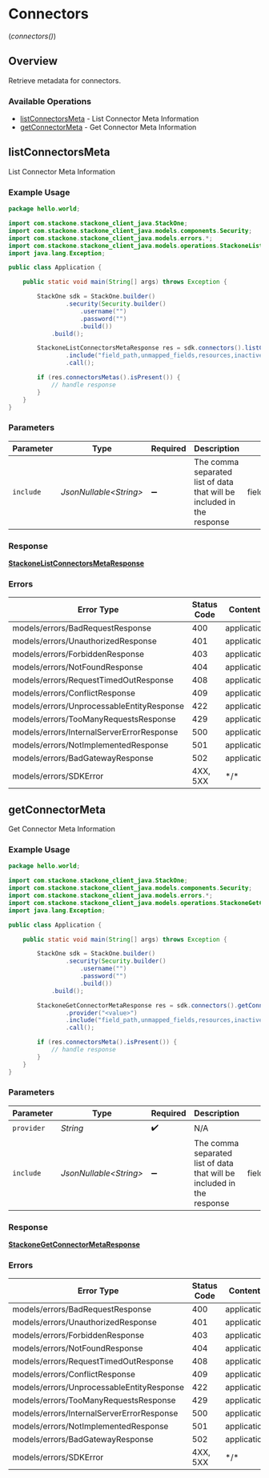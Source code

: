 # Connectors
(*connectors()*)

## Overview

Retrieve metadata for connectors.

### Available Operations

* [listConnectorsMeta](#listconnectorsmeta) - List Connector Meta Information
* [getConnectorMeta](#getconnectormeta) - Get Connector Meta Information

## listConnectorsMeta

List Connector Meta Information

### Example Usage

<!-- UsageSnippet language="java" operationID="stackone_list_connectors_meta" method="get" path="/connectors/meta" -->
```java
package hello.world;

import com.stackone.stackone_client_java.StackOne;
import com.stackone.stackone_client_java.models.components.Security;
import com.stackone.stackone_client_java.models.errors.*;
import com.stackone.stackone_client_java.models.operations.StackoneListConnectorsMetaResponse;
import java.lang.Exception;

public class Application {

    public static void main(String[] args) throws Exception {

        StackOne sdk = StackOne.builder()
                .security(Security.builder()
                    .username("")
                    .password("")
                    .build())
            .build();

        StackoneListConnectorsMetaResponse res = sdk.connectors().listConnectorsMeta()
                .include("field_path,unmapped_fields,resources,inactive,webhooks,static_fields")
                .call();

        if (res.connectorsMetas().isPresent()) {
            // handle response
        }
    }
}
```

### Parameters

| Parameter                                                              | Type                                                                   | Required                                                               | Description                                                            | Example                                                                |
| ---------------------------------------------------------------------- | ---------------------------------------------------------------------- | ---------------------------------------------------------------------- | ---------------------------------------------------------------------- | ---------------------------------------------------------------------- |
| `include`                                                              | *JsonNullable\<String>*                                                | :heavy_minus_sign:                                                     | The comma separated list of data that will be included in the response | field_path,unmapped_fields,resources,inactive,webhooks,static_fields   |

### Response

**[StackoneListConnectorsMetaResponse](../../models/operations/StackoneListConnectorsMetaResponse.md)**

### Errors

| Error Type                                | Status Code                               | Content Type                              |
| ----------------------------------------- | ----------------------------------------- | ----------------------------------------- |
| models/errors/BadRequestResponse          | 400                                       | application/json                          |
| models/errors/UnauthorizedResponse        | 401                                       | application/json                          |
| models/errors/ForbiddenResponse           | 403                                       | application/json                          |
| models/errors/NotFoundResponse            | 404                                       | application/json                          |
| models/errors/RequestTimedOutResponse     | 408                                       | application/json                          |
| models/errors/ConflictResponse            | 409                                       | application/json                          |
| models/errors/UnprocessableEntityResponse | 422                                       | application/json                          |
| models/errors/TooManyRequestsResponse     | 429                                       | application/json                          |
| models/errors/InternalServerErrorResponse | 500                                       | application/json                          |
| models/errors/NotImplementedResponse      | 501                                       | application/json                          |
| models/errors/BadGatewayResponse          | 502                                       | application/json                          |
| models/errors/SDKError                    | 4XX, 5XX                                  | \*/\*                                     |

## getConnectorMeta

Get Connector Meta Information

### Example Usage

<!-- UsageSnippet language="java" operationID="stackone_get_connector_meta" method="get" path="/connectors/meta/{provider}" -->
```java
package hello.world;

import com.stackone.stackone_client_java.StackOne;
import com.stackone.stackone_client_java.models.components.Security;
import com.stackone.stackone_client_java.models.errors.*;
import com.stackone.stackone_client_java.models.operations.StackoneGetConnectorMetaResponse;
import java.lang.Exception;

public class Application {

    public static void main(String[] args) throws Exception {

        StackOne sdk = StackOne.builder()
                .security(Security.builder()
                    .username("")
                    .password("")
                    .build())
            .build();

        StackoneGetConnectorMetaResponse res = sdk.connectors().getConnectorMeta()
                .provider("<value>")
                .include("field_path,unmapped_fields,resources,inactive,webhooks,static_fields")
                .call();

        if (res.connectorsMeta().isPresent()) {
            // handle response
        }
    }
}
```

### Parameters

| Parameter                                                              | Type                                                                   | Required                                                               | Description                                                            | Example                                                                |
| ---------------------------------------------------------------------- | ---------------------------------------------------------------------- | ---------------------------------------------------------------------- | ---------------------------------------------------------------------- | ---------------------------------------------------------------------- |
| `provider`                                                             | *String*                                                               | :heavy_check_mark:                                                     | N/A                                                                    |                                                                        |
| `include`                                                              | *JsonNullable\<String>*                                                | :heavy_minus_sign:                                                     | The comma separated list of data that will be included in the response | field_path,unmapped_fields,resources,inactive,webhooks,static_fields   |

### Response

**[StackoneGetConnectorMetaResponse](../../models/operations/StackoneGetConnectorMetaResponse.md)**

### Errors

| Error Type                                | Status Code                               | Content Type                              |
| ----------------------------------------- | ----------------------------------------- | ----------------------------------------- |
| models/errors/BadRequestResponse          | 400                                       | application/json                          |
| models/errors/UnauthorizedResponse        | 401                                       | application/json                          |
| models/errors/ForbiddenResponse           | 403                                       | application/json                          |
| models/errors/NotFoundResponse            | 404                                       | application/json                          |
| models/errors/RequestTimedOutResponse     | 408                                       | application/json                          |
| models/errors/ConflictResponse            | 409                                       | application/json                          |
| models/errors/UnprocessableEntityResponse | 422                                       | application/json                          |
| models/errors/TooManyRequestsResponse     | 429                                       | application/json                          |
| models/errors/InternalServerErrorResponse | 500                                       | application/json                          |
| models/errors/NotImplementedResponse      | 501                                       | application/json                          |
| models/errors/BadGatewayResponse          | 502                                       | application/json                          |
| models/errors/SDKError                    | 4XX, 5XX                                  | \*/\*                                     |
